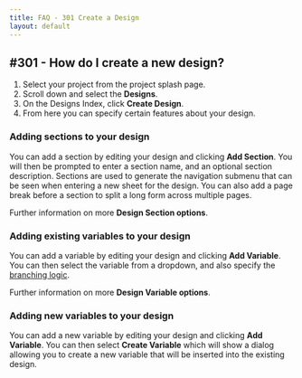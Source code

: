 ```yaml
---
title: FAQ - 301 Create a Design
layout: default
---
```


## #301 - How do I create a new design?

1. Select your project from the project splash page.
2. Scroll down and select the **Designs**.
3. On the Designs Index, click **Create Design**.
4. From here you can specify certain features about your design.


### Adding sections to your design

You can add a section by editing your design and clicking **Add Section**. You will then be prompted to enter a section name, and an optional section description. Sections are used to generate the navigation submenu that can be seen when entering a new sheet for the design. You can also add a page break before a section to split a long form across multiple pages.

Further information on more **Design Section options**.


### Adding existing variables to your design

You can add a variable by editing your design and clicking **Add Variable**. You can then select the variable from a dropdown, and also specify the [branching logic](/slice/faq/300-designs/305-variable-design-branching-logic).

Further information on more **Design Variable options**.


### Adding new variables to your design

You can add a new variable by editing your design and clicking **Add Variable**. You can then select **Create Variable** which will show a dialog allowing you to create a new variable that will be inserted into the existing design.
